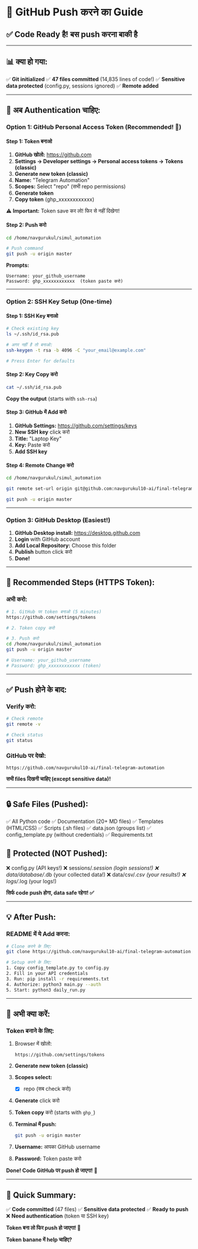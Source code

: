 # 🚀 GitHub Push करने का Guide

## ✅ **Code Ready है! बस push करना बाकी है**

---

## 📊 **क्या हो गया:**

✅ **Git initialized**
✅ **47 files committed** (14,835 lines of code!)
✅ **Sensitive data protected** (config.py, sessions ignored)
✅ **Remote added**

---

## 🔐 **अब Authentication चाहिए:**

### **Option 1: GitHub Personal Access Token (Recommended! 🌟)**

#### Step 1: Token बनाओ

1. **GitHub खोलो:** https://github.com
2. **Settings → Developer settings → Personal access tokens → Tokens (classic)**
3. **Generate new token (classic)**
4. **Name:** "Telegram Automation"
5. **Scopes:** Select "repo" (सभी repo permissions)
6. **Generate token**
7. **Copy token** (ghp_xxxxxxxxxxxx)

⚠️ **Important:** Token save कर लो! फिर से नहीं दिखेगा!

#### Step 2: Push करो

```bash
cd /home/navgurukul/simul_automation

# Push command
git push -u origin master
```

**Prompts:**
```
Username: your_github_username
Password: ghp_xxxxxxxxxxxx  (token paste करो)
```

---

### **Option 2: SSH Key Setup (One-time)**

#### Step 1: SSH Key बनाओ

```bash
# Check existing key
ls ~/.ssh/id_rsa.pub

# अगर नहीं है तो बनाओ:
ssh-keygen -t rsa -b 4096 -C "your_email@example.com"

# Press Enter for defaults
```

#### Step 2: Key Copy करो

```bash
cat ~/.ssh/id_rsa.pub
```

**Copy the output** (starts with `ssh-rsa`)

#### Step 3: GitHub में Add करो

1. **GitHub Settings:** https://github.com/settings/keys
2. **New SSH key** click करो
3. **Title:** "Laptop Key"
4. **Key:** Paste करो
5. **Add SSH key**

#### Step 4: Remote Change करो

```bash
cd /home/navgurukul/simul_automation

git remote set-url origin git@github.com:navgurukul10-ai/final-telegram-automation.git

git push -u origin master
```

---

### **Option 3: GitHub Desktop (Easiest!)**

1. **GitHub Desktop install:** https://desktop.github.com
2. **Login** with GitHub account
3. **Add Local Repository:** Choose this folder
4. **Publish** button click करो
5. **Done!**

---

## 🎯 **Recommended Steps (HTTPS Token):**

### **अभी करो:**

```bash
# 1. GitHub पर token बनाओ (5 minutes)
https://github.com/settings/tokens

# 2. Token copy करो

# 3. Push करो
cd /home/navgurukul/simul_automation
git push -u origin master

# Username: your_github_username
# Password: ghp_xxxxxxxxxxxx (token)
```

---

## ✅ **Push होने के बाद:**

### **Verify करो:**

```bash
# Check remote
git remote -v

# Check status
git status
```

### **GitHub पर देखो:**

```
https://github.com/navgurukul10-ai/final-telegram-automation
```

**सभी files दिखनी चाहिए (except sensitive data)!**

---

## 🔒 **Safe Files (Pushed):**

✅ All Python code
✅ Documentation (20+ MD files)
✅ Templates (HTML/CSS)
✅ Scripts (.sh files)
✅ data.json (groups list)
✅ config_template.py (without credentials)
✅ Requirements.txt

## 🚫 **Protected (NOT Pushed):**

❌ config.py (API keys!)
❌ sessions/*.session (login sessions!)
❌ data/database/*.db (your collected data!)
❌ data/csv/*.csv (your results!)
❌ logs/*.log (your logs!)

**सिर्फ code push होगा, data safe रहेगा! ✅**

---

## 💡 **After Push:**

### **README में ये Add करना:**

```bash
# Clone करने के लिए:
git clone https://github.com/navgurukul10-ai/final-telegram-automation.git

# Setup करने के लिए:
1. Copy config_template.py to config.py
2. Fill in your API credentials
3. Run: pip install -r requirements.txt
4. Authorize: python3 main.py --auth
5. Start: python3 daily_run.py
```

---

## 🎯 **अभी क्या करें:**

### **Token बनाने के लिए:**

1. Browser में खोलो:
   ```
   https://github.com/settings/tokens
   ```

2. **Generate new token (classic)**

3. **Scopes select:**
   - [x] repo (सब check करो)

4. **Generate** click करो

5. **Token copy** करो (starts with `ghp_`)

6. **Terminal में push:**
   ```bash
   git push -u origin master
   ```
   
7. **Username:** आपका GitHub username

8. **Password:** Token paste करो

**Done! Code GitHub पर push हो जाएगा! 🎉**

---

## 📝 **Quick Summary:**

✅ **Code committed** (47 files)
✅ **Sensitive data protected**
✅ **Ready to push**
❌ **Need authentication** (token या SSH key)

**Token बना लो फिर push हो जाएगा! 🚀**

**Token banane में help चाहिए?**
